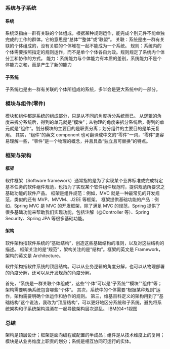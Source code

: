 ### 系统与子系统
#### 系统
系统泛指由一群有关联的个体组成，根据某种规则运作，能完成个别元件不能单独完成的工作的群体。它的意思是“总体”“整体”或“联盟”。
关联：系统是由一群有关联的个体组成的，没有关联的个体堆在一起不能成为一个系统。
规则：系统内的个体需要按照指定的规则运作，而不是单个个体各自为政。规则规定了系统内个体分工和协作的方式。
能力：系统能力与个体能力有本质的差别，系统能力不是个体能力之和，而是产生了新的能力
#### 子系统
子系统也是由一群有关联的个体所组成的系统，多半会是更大系统中的一部分。

### 模块与组件(零件)
模块和组件都是系统的组成部分，只是从不同的角度拆分系统而已。
从逻辑的角度来拆分系统后，得到的单元就是“模块”；从物理的角度来拆分系统后，得到的单元就是“组件”。划分模块的主要目的是职责分离；划分组件的主要目的是单元复用。
其实，“组件”的英文 component 也可翻译成中文的“零件”一词，“零件”更容易理解一些，“零件”是一个物理的概念，并且具备“独立且可替换”的特点。

### 框架与架构
#### 框架
软件框架（Software framework）通常指的是为了实现某个业界标准或完成特定基本任务的软件组件规范，也指为了实现某个软件组件规范时，提供规范所要求之基础功能的软件产品。
框架是组件规范：例如，MVC 就是一种最常见的开发规范，类似的还有 MVP、MVVM、J2EE 等框架。
框架提供基础功能的产品：例如，Spring MVC 是 MVC 的开发框架，除了满足 MVC 的规范，Spring 提供了很多基础功能来帮助我们实现功能，包括注解（@Controller 等）、Spring Security、Spring JPA 等很多基础功能。
#### 架构
软件架构指软件系统的“基础结构”，创造这些基础结构的准则，以及对这些结构的描述。
框架关注的是“规范”，架构关注的是“结构”。框架的英文是 Framework，架构的英文是 Architecture。

软件架构指软件系统的顶层结构。可以从业务逻辑的角度分解，也可以从物理部署的角度分解，还可以从开发规范的角度分解。

首先，“系统是一群关联个体组成”，这些“个体”可以是“子系统”“模块”“组件”等；架构需要明确系统包含哪些“个体”。
其次，系统中的个体需要“根据某种规则”运作，架构需要明确个体运作和协作的规则。
第三，维基百科定义的架构用到了“基础结构”这个说法，我改为“顶层结构”，可以更好地区分系统和子系统，避免将系统架构和子系统架构混淆在一起导致架构层次混乱。
IBM的4+1视图
### 总结
架构是顶层设计；框架是面向编程或配置的半成品；组件是从技术维度上的复用；模块是从业务维度上职责的划分；系统是相互协同可运行的实体。